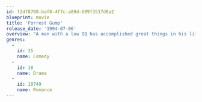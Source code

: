 ```yaml
---
id: f2df8708-baf8-4f7c-a80d-609f3517d8a2
blueprint: movie
title: 'Forrest Gump'
release_date: '1994-07-06'
overview: "A man with a low IQ has accomplished great things in his life and been present during significant historic events - in each case, far exceeding what anyone imagined he could do. Yet, despite all the things he has attained, his one true love eludes him. 'Forrest Gump' is the story of a man who rose above his challenges, and who proved that determination, courage, and love are more important than ability."
genres:
  -
    id: 35
    name: Comedy
  -
    id: 18
    name: Drama
  -
    id: 10749
    name: Romance
---
```

